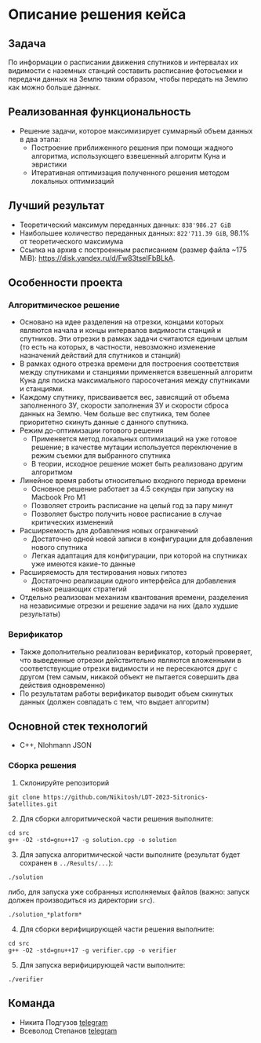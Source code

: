 # Описание решения кейса 

## Задача

По информации о расписании движения спутников и интервалах их видимости с наземных станций составить расписание фотосъемки и передачи данных на Землю таким образом, чтобы передать на Землю как можно больше данных. 

## Реализованная функциональность
* Решение задачи, которое максимизирует суммарный объем данных в два этапа: 
  * Построение приближенного решения при помощи жадного алгоритма, использующего взвешенный алгоритм Куна и эвристики
  * Итеративная оптимизация полученного решения методом локальных оптимизаций
 
## Лучший результат
* Теоретический максимум переданных данных: `838'986.27 GiB`
* Наибольшее количество переданных данных: `822'711.39 GiB`, 98.1% от теоретического максимума
* Ссылка на архив с построенным расписанием (размер файла ~175 MiB): https://disk.yandex.ru/d/Fw83tseIFbBLkA.

## Особенности проекта

### Алгоритмическое решение
* Основано на идее разделения на отрезки, концами которых являются начала и концы интервалов видимости станций и спутников. Эти отрезки в рамках задачи считаются единым целым (то есть на которых, в частности, невозможно изменение назначений действий для спутников и станций)
* В рамках одного отрезка времени для построения соответствия между спутниками и станциями применяется взвешенный алгоритм Куна для поиска максимального паросочетания между спутниками и станциями.
* Каждому спутнику, присваивается вес, зависящий от объема заполненного ЗУ, скорости заполнения ЗУ и скорости сброса данных на Землю. Чем больше вес спутника, тем более приоритетно скинуть данные с данного спутника.
* Режим до-оптимизации готового решения
  * Применяется метод локальных оптимизаций на уже готовое решение; в качестве мутации используется переключение в режим съемки для выбранного спутника 
  * В теории, исходное решение может быть реализовано другим алгоритмом
* Линейное время работы относительно входного периода времени
  * Основное решение работает за 4.5 секунды при запуску на Macbook Pro M1  
  * Позволяет строить расписание на целый год за пару минут
  * Позволяет быстро получить новое расписание в случае критических изменений
* Расширяемость для добавления новых ограничений
  * Достаточно одной новой записи в конфигурации для добавления нового спутника
  * Легкая адаптация для конфигурации, при которой на спутниках уже имеются какие-то данные
* Расширяемость для тестирования новых гипотез
  * Достаточно реализации одного интерфейса для добавления новых решающих стратегий
* Отдельно реализован механизм квантования времени, разделения на независимые отрезки и решение задачи на них (дало худшие результаты)

### Верификатор
* Также дополнительно реализован верификатор, который проверяет, что выведенные отрезки действительно являются вложенными в соответствующие отрезки видимости и не пересекаются друг с другом (тем самым, никакой объект не пытается совершить два действия одновременно)
* По результатам работы верификатор выводит объем скинутых данных (должен совпадать с тем, что выдает алгоритм)

## Основной стек технологий

* C++, Nlohmann JSON

### Сборка решения

1. Склонируйте репозиторий  
~~~
git clone https://github.com/Nikitosh/LDT-2023-Sitronics-Satellites.git
~~~
2. Для сборки алгоритмической части решения выполните:
~~~
cd src
g++ -O2 -std=gnu++17 -g solution.cpp -o solution
~~~
3. Для запуска алгоритмической части выполните (результат будет сохранен в `../Results/...`):
~~~
./solution
~~~
либо, для запуска уже собранных исполняемых файлов (важно: запуск должен производиться из директории `src`).
~~~
./solution_*platform* 
~~~
4. Для сборки верифицирующей части решения выполните:
~~~
cd src
g++ -O2 -std=gnu++17 -g verifier.cpp -o verifier
~~~
5. Для запуска верифицирующей части выполните:
~~~
./verifier
~~~

## Команда 

* Никита Подгузов [telegram](https://t.me/Nikitosh)
* Всеволод Степанов [telegram](https://t.me/Tehnar5)

